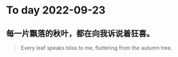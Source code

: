 
# To day 2022-09-23


## 每一片飘落的秋叶，都在向我诉说着狂喜。
> Every leaf speaks bliss to me, fluttering from the autumn tree.

    